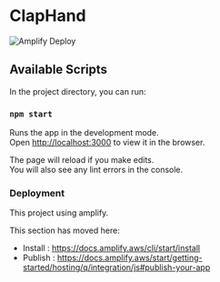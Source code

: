 # ClapHand

![Amplify Deploy](https://github.com/syobochim/ClapHand/workflows/Amplify%20Deploy/badge.svg)

## Available Scripts

In the project directory, you can run:

### `npm start`

Runs the app in the development mode.<br />
Open [http://localhost:3000](http://localhost:3000) to view it in the browser.

The page will reload if you make edits.<br />
You will also see any lint errors in the console.

### Deployment

This project using amplify. 

This section has moved here: 
- Install : https://docs.amplify.aws/cli/start/install
- Publish : https://docs.amplify.aws/start/getting-started/hosting/q/integration/js#publish-your-app
